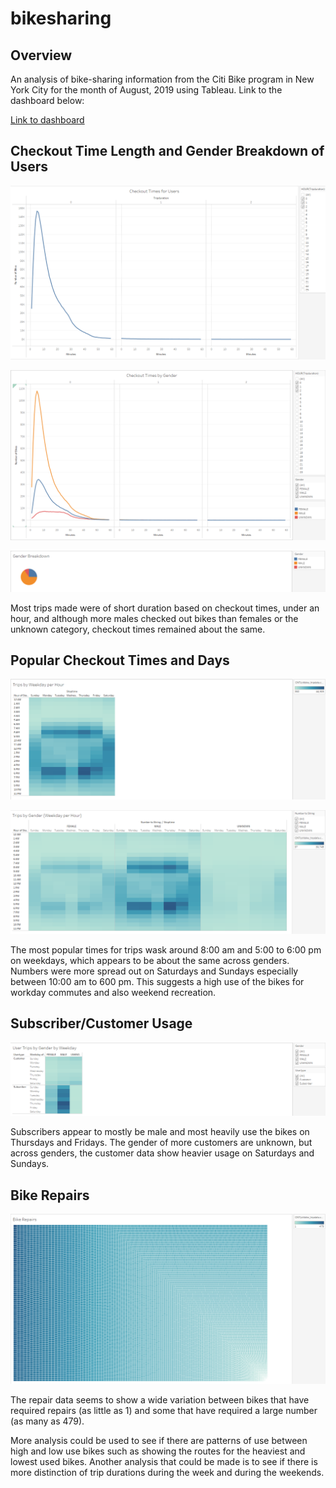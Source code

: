 # bikesharing

## Overview

An analysis of bike-sharing information from the Citi Bike program in New York City for the month of August, 2019 using Tableau. Link to the dashboard below:

[Link to dashboard](https://public.tableau.com/app/profile/andrew.brewer7081/viz/bikesharing_16718154599180/Presentation)

## Checkout Time Length and Gender Breakdown of Users

![checkout_times_users](images/checkout_times_users.png)

![checkout_times_gender](images/checkout_times_gender.png)

![gender_breakdown](images/gender_breakdown.png)

Most trips made were of short duration based on checkout times, under an hour, and although more males checked out bikes than females or the unknown category, checkout times remained about the same.

## Popular Checkout Times and Days

![trips_weekday_per_hour](images/trips_weekday_per_hour.png)

![trips_gender_weekday_per_hour](images/trips_gender_weekday_per_hour.png)

The most popular times for trips wask around 8:00 am and 5:00 to 6:00 pm on weekdays, which appears to be about the same across genders. Numbers were more spread out on Saturdays and Sundays especially between 10:00 am to 600 pm. This suggests a high use of the bikes for workday commutes and also weekend recreation.

## Subscriber/Customer Usage

![user_trips_gender_by_weekday](images/user_trips_gender_by_weekday.png)

Subscribers appear to mostly be male and most heavily use the bikes on Thursdays and Fridays. The gender of more customers are unknown, but across genders, the customer data show heavier usage on Saturdays and Sundays.

## Bike Repairs

![bike_repairs](images/bike_repairs.png)

The repair data seems to show a wide variation between bikes that have required repairs (as little as 1) and some that have required a large number (as many as 479). 

More analysis could be used to see if there are patterns of use between high and low use bikes such as showing the routes for the heaviest and lowest used bikes.
Another analysis that could be made is to see if there is more distinction of trip durations during the week and during the weekends.
